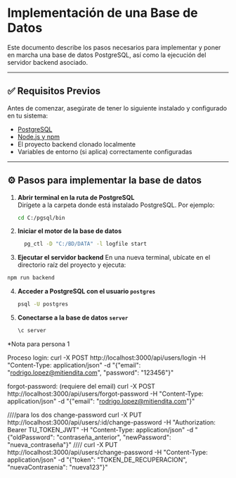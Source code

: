 # Implementación de una Base de Datos

Este documento describe los pasos necesarios para implementar y poner en marcha una base de datos PostgreSQL, así como la ejecución del servidor backend asociado.

---

## ✅ Requisitos Previos

Antes de comenzar, asegúrate de tener lo siguiente instalado y configurado en tu sistema:

- [PostgreSQL](https://www.postgresql.org/download/)
- [Node.js y npm](https://nodejs.org/)
- El proyecto backend clonado localmente
- Variables de entorno (si aplica) correctamente configuradas

---

## ⚙️ Pasos para implementar la base de datos

1. **Abrir terminal en la ruta de PostgreSQL**  
   Dirígete a la carpeta donde está instalado PostgreSQL. Por ejemplo:  
   ```bash
   cd C:/pgsql/bin
2. **Iniciar el motor de la base de datos** 
    ```bash
      pg_ctl -D "C:/BD/DATA" -l logfile start
3. **Ejecutar el servidor backend** 
En una nueva terminal, ubícate en el directorio raíz del proyecto y ejecuta:
```bash
npm run backend
```
4. **Acceder a PostgreSQL con el usuario `postgres`**
    ```bash 
    psql -U postgres
    ```
5. **Conectarse a la base de datos `server`**
   ```bash
   \c server
   ```
*Nota para persona 1 

Proceso
login:
curl -X POST http://localhost:3000/api/users/login -H "Content-Type: application/json" -d "{\"email\": \"rodrigo.lopez@mitiendita.com\", \"password\": \"123456\"}"

forgot-password: (requiere del email)
curl -X POST http://localhost:3000/api/users/forgot-password -H "Content-Type: application/json" -d "{\"email\": \"rodrigo.lopez@mitiendita.com\"}"


////para los dos change-password
curl -X PUT http://localhost:3000/api/users/:id/change-password -H "Authorization: Bearer TU_TOKEN_JWT" -H "Content-Type: application/json" -d "{\"oldPassword\": \"contraseña_anterior\", \"newPassword\": \"nueva_contraseña\"}"
////
curl -X PUT http://localhost:3000/api/users/change-password -H "Content-Type: application/json" -d "{\"token\": \"TOKEN_DE_RECUPERACION\", \"nuevaContrasenia\": \"nueva123\"}"
